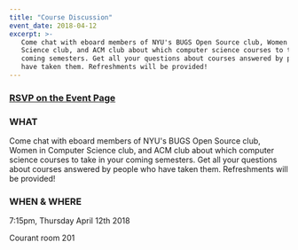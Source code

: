 ```yaml
---
title: "Course Discussion"
event_date: 2018-04-12
excerpt: >-
   Come chat with eboard members of NYU's BUGS Open Source club, Women in Computer
   Science club, and ACM club about which computer science courses to take in your
   coming semesters. Get all your questions about courses answered by people who
   have taken them. Refreshments will be provided!
---
```


### [RSVP on the Event Page](https://orgsync.com/170073/events/2367672/occurrences/5650600)

### WHAT

Come chat with eboard members of NYU's BUGS Open Source club, Women in Computer Science club, and ACM club about which computer science courses to take in your coming semesters. Get all your questions about courses answered by people who have taken them. Refreshments will be provided!

### WHEN & WHERE

7:15pm, Thursday April 12th 2018

Courant room 201

